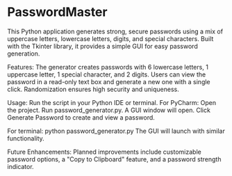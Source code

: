 # PasswordMaster
This Python application generates strong, secure passwords using a mix of uppercase letters, lowercase letters, digits, and special characters. Built with the Tkinter library, it provides a simple GUI for easy password generation.

Features:
The generator creates passwords with 6 lowercase letters, 1 uppercase letter, 1 special character, and 2 digits. Users can view the password in a read-only text box and generate a new one with a single click. Randomization ensures high security and uniqueness.

Usage:
Run the script in your Python IDE or terminal. For PyCharm:
Open the project.
Run password_generator.py.
A GUI window will open. Click Generate Password to create and view a password.

For terminal:
python password_generator.py
The GUI will launch with similar functionality.

Future Enhancements:
Planned improvements include customizable password options, a "Copy to Clipboard" feature, and a password strength indicator.
